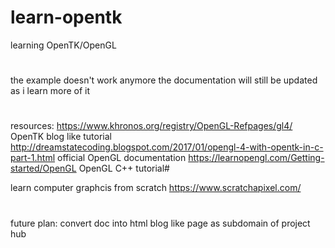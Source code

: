 # learn-opentk

learning OpenTK/OpenGL
#
the example doesn't work anymore
the documentation will still be updated as i learn more of it
#
resources:
https://www.khronos.org/registry/OpenGL-Refpages/gl4/                                     OpenTK blog like tutorial
http://dreamstatecoding.blogspot.com/2017/01/opengl-4-with-opentk-in-c-part-1.html        official OpenGL documentation
https://learnopengl.com/Getting-started/OpenGL                                            OpenGL C++ tutorial#

learn computer graphcis from scratch
https://www.scratchapixel.com/
#
future plan:
convert doc into html blog like page as subdomain of project hub
